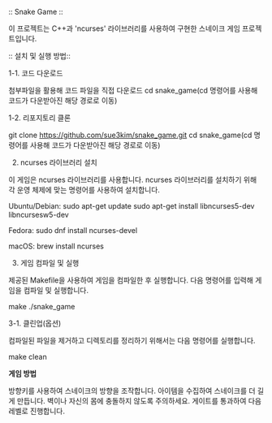 :: Snake Game ::

이 프로젝트는 C++과 'ncurses' 라이브러리를 사용하여 구현한 스네이크 게임 프로젝트입니다.


:: 설치 및 실행 방법::

1-1. 코드 다운로드

첨부파일을 활용해 코드 파일을 직접 다운로드
cd snake_game(cd 명령어를 사용해 코드가 다운받아진 해당 경로로 이동)

1-2. 리포지토리 클론

git clone https://github.com/sue3kim/snake_game.git
cd snake_game(cd 명령어를 사용해 코드가 다운받아진 해당 경로로 이동)


2. ncurses 라이브러리 설치
   
이 게임은 ncurses 라이브러리를 사용합니다. ncurses 라이브러리를 설치하기 위해 각 운영 체제에 맞는 명령어를 사용하여 설치합니다.

Ubuntu/Debian:
sudo apt-get update
sudo apt-get install libncurses5-dev libncursesw5-dev

Fedora:
sudo dnf install ncurses-devel

macOS:
brew install ncurses


3. 게임 컴파일 및 실행

제공된 Makefile을 사용하여 게임을 컴파일한 후 실행합니다.
다음 명령어를 입력해 게임을 컴파일 및 실행합니다.
   
make
./snake_game

3-1. 클린업(옵션)

컴파일된 파일을 제거하고 디렉토리를 정리하기 위해서는 다음 명령어를 실행합니다.

make clean


**게임 방법**

방향키를 사용하여 스네이크의 방향을 조작합니다.
아이템을 수집하여 스네이크를 더 길게 만듭니다.
벽이나 자신의 몸에 충돌하지 않도록 주의하세요.
게이트를 통과하여 다음 레벨로 진행합니다.
